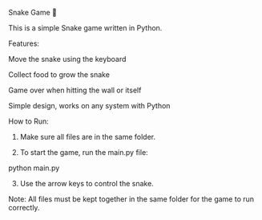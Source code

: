 
Snake Game 🐍

This is a simple Snake game written in Python.

Features:

Move the snake using the keyboard

Collect food to grow the snake

Game over when hitting the wall or itself

Simple design, works on any system with Python


How to Run:

1. Make sure all files are in the same folder.


2. To start the game, run the main.py file:

python main.py


3. Use the arrow keys to control the snake.



Note: All files must be kept together in the same folder for the game to run correctly.

